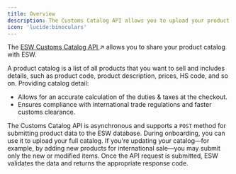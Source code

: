 ```yaml
---
title: Overview
description: The Customs Catalog API allows you to upload your product catalog to the ESW platform, ensuring accurate duty and tax calculations at checkout and compliance with international trade regulations.
icon: 'lucide:binoculars'
---
```


<p>
  The 
  <a href="https://your-link-here.com" class="text-teal-600 font-semibold underline decoration-dotted">
    ESW Customs Catalog API
  </a>
  <span class="text-teal-600 ml-1">↗</span>
  allows you to share your product catalog with ESW.
</p>




A product catalog is a list of all products that you want to sell and includes details, such as product code, product description, prices, HS code, and so on. Providing catalog detail:

<ul class="list-none pl-6 space-y-2">
  <li class="relative before:content-['•'] before:absolute before:-left-4 before:text-teal-500">
    Allows for an accurate calculation of the duties &amp; taxes at the checkout.
  </li>
  <li class="relative before:content-['•'] before:absolute before:-left-4 before:text-teal-500">
    Ensures compliance with international trade regulations and faster customs clearance.
  </li>
</ul>

The Customs Catalog API is asynchronous and supports a `POST` method for submitting product data to the ESW database. During onboarding, you can use it to upload your full catalog. If you're updating your catalog—for example, by adding new products for international sale—you may submit only the new or modified items. Once the API request is submitted, ESW validates the data and returns the appropriate response code.